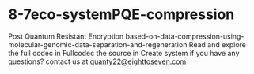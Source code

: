 # 8-7eco-systemPQE-compression
Post Quantum Resistant Encryption based-on-data-compression-using-molecular-genomic-data-separation-and-regeneration
Read and explore the full codec in Fullcodec the source in Create system
if you have any questions? 
contact us at 
quanty22@eighttoseven.com
